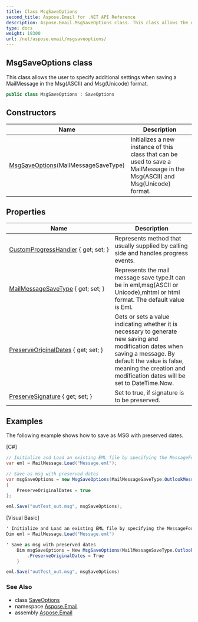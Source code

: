 ```yaml
---
title: Class MsgSaveOptions
second_title: Aspose.Email for .NET API Reference
description: Aspose.Email.MsgSaveOptions class. This class allows the user to specify additional settings when saving a MailMessage in the MsgASCII and MsgUnicode format
type: docs
weight: 19300
url: /net/aspose.email/msgsaveoptions/
---
```

## MsgSaveOptions class

This class allows the user to specify additional settings when saving a MailMessage in the Msg(ASCII) and Msg(Unicode) format.

```csharp
public class MsgSaveOptions : SaveOptions
```

## Constructors

| Name | Description |
| --- | --- |
| [MsgSaveOptions](msgsaveoptions/)(MailMessageSaveType) | Initializes a new instance of this class that can be used to save a MailMessage in the Msg(ASCII) and Msg(Unicode) format. |

## Properties

| Name | Description |
| --- | --- |
| [CustomProgressHandler](../../aspose.email/saveoptions/customprogresshandler/) { get; set; } | Represents method that usually supplied by calling side and handles progress events. |
| [MailMessageSaveType](../../aspose.email/saveoptions/mailmessagesavetype/) { get; set; } | Represents the mail message save type.It can be in eml,msg(ASCII or Unicode),mhtml or html format. The default value is Eml. |
| [PreserveOriginalDates](../../aspose.email/msgsaveoptions/preserveoriginaldates/) { get; set; } | Gets or sets a value indicating whether it is necessary to generate new saving and modification dates when saving a message. By default the value is false, meaning the creation and modification dates will be set to DateTime.Now. |
| [PreserveSignature](../../aspose.email/msgsaveoptions/preservesignature/) { get; set; } | Set to true, if signature is to be preserved. |

## Examples

The following example shows how to save as MSG with preserved dates.

[C#]

```csharp
// Initialize and Load an existing EML file by specifying the MessageFormat
var eml = MailMessage.Load("Message.eml");

// Save as msg with preserved dates
var msgSaveOptions = new MsgSaveOptions(MailMessageSaveType.OutlookMessageFormatUnicode)
{
    PreserveOriginalDates = true
};

eml.Save("outTest_out.msg", msgSaveOptions);
```

[Visual Basic]

```csharp
' Initialize and Load an existing EML file by specifying the MessageFormat
Dim eml = MailMessage.Load("Message.eml")

' Save as msg with preserved dates
    Dim msgSaveOptions = New MsgSaveOptions(MailMessageSaveType.OutlookMessageFormatUnicode) With {
        .PreserveOriginalDates = True
    }

eml.Save("outTest_out.msg", msgSaveOptions)
```

### See Also

* class [SaveOptions](../saveoptions/)
* namespace [Aspose.Email](../../aspose.email/)
* assembly [Aspose.Email](../../)


